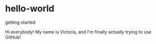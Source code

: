 # hello-world
getting started

Hi everybody!
  My name is Victoria, and I'm finally actually trying to use GitHub!
